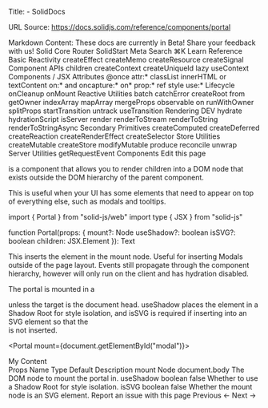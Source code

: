 Title: <Portal> - SolidDocs

URL Source: https://docs.solidjs.com/reference/components/portal

Markdown Content:
These docs are currently in Beta! Share your feedback with us!
Solid
Core
Router
SolidStart
Meta
Search
⌘K
Learn
Reference
Basic Reactivity
createEffect
createMemo
createResource
createSignal
Component APIs
children
createContext
createUniqueId
lazy
useContext
Components
<Dynamic>
<ErrorBoundary>
<For>
<Index>
<Portal>
<Show>
<Suspense>
<SuspenseList>
<Switch> / <Match>
JSX Attributes
@once
attr:*
classList
innerHTML or textContent
on:* and oncapture:*
on*
prop:*
ref
style
use:*
Lifecycle
onCleanup
onMount
Reactive Utilities
batch
catchError
createRoot
from
getOwner
indexArray
mapArray
mergeProps
observable
on
runWithOwner
splitProps
startTransition
untrack
useTransition
Rendering
DEV
hydrate
hydrationScript
isServer
render
renderToStream
renderToString
renderToStringAsync
Secondary Primitives
createComputed
createDeferred
createReaction
createRenderEffect
createSelector
Store Utilities
createMutable
createStore
modifyMutable
produce
reconcile
unwrap
Server Utilities
getRequestEvent
Components
<Portal>
Edit this page

<Portal> is a component that allows you to render children into a DOM node that exists outside the DOM hierarchy of the parent component.

This is useful when your UI has some elements that need to appear on top of everything else, such as modals and tooltips.

import { Portal } from "solid-js/web"
import type { JSX } from "solid-js"


function Portal(props: {
  mount?: Node
  useShadow?: boolean
  isSVG?: boolean
  children: JSX.Element
}): Text

This inserts the element in the mount node. Useful for inserting Modals outside of the page layout. Events still propagate through the component hierarchy, however <Portal> will only run on the client and has hydration disabled.

The portal is mounted in a <div> unless the target is the document head. useShadow places the element in a Shadow Root for style isolation, and isSVG is required if inserting into an SVG element so that the <div> is not inserted.

<Portal mount={document.getElementById("modal")}>
  <div>My Content</div>
</Portal>
Props
Name	Type	Default	Description
mount	Node	document.body	The DOM node to mount the portal in.
useShadow	boolean	false	Whether to use a Shadow Root for style isolation.
isSVG	boolean	false	Whether the mount node is an SVG element.
Report an issue with this page
Previous
← <Index>
Next
<Show> →

